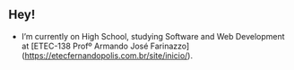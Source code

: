 ## Hey!

- I’m currently on High School, studying Software and Web Development at [ETEC-138 Profº Armando José Farinazzo] (https://etecfernandopolis.com.br/site/inicio/).
<!--
- Interested in ...

## Skills

## How to reach me
add email e linkedin
-->
